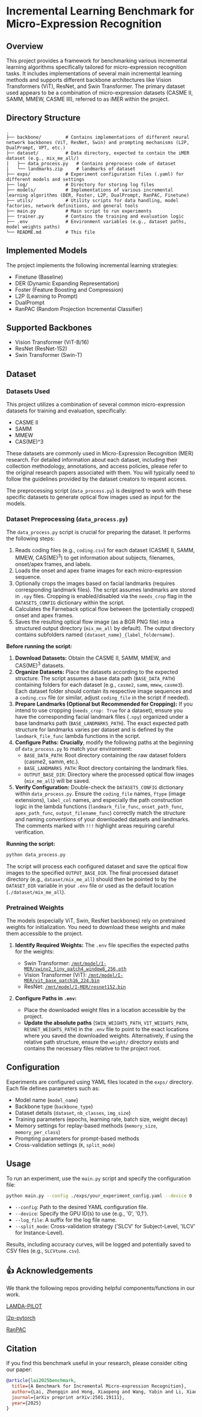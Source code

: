 # Incremental Learning Benchmark for Micro-Expression Recognition

## Overview

This project provides a framework for benchmarking various incremental learning algorithms specifically tailored for micro-expression recognition tasks. It includes implementations of several main incremental learning methods and supports different backbone architectures like Vision Transformers (ViT), ResNet, and Swin Transformer. The primary dataset used appears to be a combination of micro-expression datasets (CASME II, SAMM, MMEW, CASME III), referred to as iMER within the project.

## Directory Structure

```
.
├── backbone/         # Contains implementations of different neural network backbones (ViT, ResNet, Swin) and prompting mechanisms (L2P, DualPrompt, VPT, etc.)
├── dataset/          # Data directory, expected to contain the iMER dataset (e.g., mix_me_all/)
|   ├── data_process.py   # Contains preprocess code of dataset
|   └── landmarks.zip     # landmarks of dataset
├── exps/             # Experiment configuration files (.yaml) for different models and settings
├── log/              # Directory for storing log files
├── models/           # Implementations of various incremental learning algorithms (DER, Foster, L2P, DualPrompt, RanPAC, Finetune)
├── utils/            # Utility scripts for data handling, model factories, network definitions, and general tools
├── main.py           # Main script to run experiments
├── trainer.py        # Contains the training and evaluation logic
├── .env              # Environment variables (e.g., dataset paths, model weights paths)
└── README.md         # This file
```

## Implemented Models

The project implements the following incremental learning strategies:

*   Finetune (Baseline)
*   DER (Dynamic Expanding Representation)
*   Foster (Feature Boosting and Compression)
*   L2P (Learning to Prompt)
*   DualPrompt
*   RanPAC (Random Projection Incremental Classifier)

## Supported Backbones

*   Vision Transformer (ViT-B/16)
*   ResNet (ResNet-152)
*   Swin Transformer (Swin-T)

## Dataset

### Datasets Used

This project utilizes a combination of several common micro-expression datasets for training and evaluation, specifically:

*   CASME II
*   SAMM
*   MMEW
*   CAS(ME)^3

These datasets are commonly used in Micro-Expression Recognition (MER) research. For detailed information about each dataset, including their collection methodology, annotations, and access policies, please refer to the original research papers associated with them. You will typically need to follow the guidelines provided by the dataset creators to request access.

The preprocessing script (`data_process.py`) is designed to work with these specific datasets to generate optical flow images used as input for the models.

### Dataset Preprocessing (`data_process.py`)

The `data_process.py` script is crucial for preparing the dataset. It performs the following steps:

1.  Reads coding files (e.g., `coding.csv`) for each dataset (CASME II, SAMM, MMEW, CAS(ME)$^3$) to get information about subjects, filenames, onset/apex frames, and labels.
2.  Loads the onset and apex frame images for each micro-expression sequence.
3.  Optionally crops the images based on facial landmarks (requires corresponding landmark files). The script assumes landmarks are stored in `.npy` files. Cropping is enabled/disabled via the `needs_crop` flag in the `DATASETS_CONFIG` dictionary within the script.
4.  Calculates the Farneback optical flow between the (potentially cropped) onset and apex frames.
5.  Saves the resulting optical flow image (as a BGR PNG file) into a structured output directory (`mix_me_all` by default). The output directory contains subfolders named `{dataset_name}_{label_foldername}`.

**Before running the script:**

1.  **Download Datasets:** Obtain the CASME II, SAMM, MMEW, and CAS(ME)$^3$ datasets.
2.  **Organize Datasets:** Place the datasets according to the expected structure. The script assumes a base data path (`BASE_DATA_PATH`) containing folders for each dataset (e.g., `casme2`, `samm`, `mmew`, `casme3`). Each dataset folder should contain its respective image sequences and a `coding.csv` file (or similar, adjust `coding_file` in the script if needed).
3.  **Prepare Landmarks (Optional but Recommended for Cropping):** If you intend to use cropping (`needs_crop: True` for a dataset), ensure you have the corresponding facial landmark files (`.npy`) organized under a base landmarks path (`BASE_LANDMARKS_PATH`). The exact expected path structure for landmarks varies per dataset and is defined by the `landmark_file_func` lambda functions in the script.
4.  **Configure Paths:** **Crucially**, modify the following paths at the beginning of `data_process.py` to match your environment:
    *   `BASE_DATA_PATH`: Root directory containing the raw dataset folders (casme2, samm, etc.).
    *   `BASE_LANDMARKS_PATH`: Root directory containing the landmark files.
    *   `OUTPUT_BASE_DIR`: Directory where the processed optical flow images (`mix_me_all`) will be saved.
5.  **Verify Configuration:** Double-check the `DATASETS_CONFIG` dictionary within `data_process.py`. Ensure the `coding_file` names, `ftype` (image extensions), `label_col` names, and especially the path construction logic in the lambda functions (`landmark_file_func`, `onset_path_func`, `apex_path_func`, `output_filename_func`) correctly match the structure and naming conventions of your downloaded datasets and landmarks. The comments marked with `!!!` highlight areas requiring careful verification.

**Running the script:**

```bash
python data_process.py
```

The script will process each configured dataset and save the optical flow images to the specified `OUTPUT_BASE_DIR`. The final processed dataset directory (e.g., `dataset/mix_me_all`) should then be pointed to by the `DATASET_DIR` variable in your `.env` file or used as the default location (`./dataset/mix_me_all`).

### Pretrained Weights

The models (especially ViT, Swin, ResNet backbones) rely on pretrained weights for initialization. You need to download these weights and make them accessible to the project.

1.  **Identify Required Weights:** The `.env` file specifies the expected paths for the weights:
    *   Swin Transformer: [`/mnt/model/I-MER/swinv2_tiny_patch4_window8_256.pth`](https://github.com/SwinTransformer/storage/releases/download/v2.0.0/swinv2_tiny_patch4_window8_256.pth)
    *   Vision Transformer (ViT): [`/mnt/model/I-MER/vit_base_patch16_224.bin`](https://huggingface.co/timm/vit_base_patch16_224.augreg_in21k_ft_in1k/blob/main/pytorch_model.bin)
    *   ResNet: [`/mnt/model/I-MER/resnet152.bin`](https://huggingface.co/timm/resnet152.a1_in1k/blob/main/pytorch_model.bin)

2.  **Configure Paths in `.env`:**
    *   Place the downloaded weight files in a location accessible by the project.
    *   **Update the absolute paths** (`SWIN_WEIGHTS_PATH`, `VIT_WEIGHTS_PATH`, `RESNET_WEIGHTS_PATH`) in the `.env` file to point to the exact locations where you saved the downloaded weights. Alternatively, if using the relative path structure, ensure the `weight/` directory exists and contains the necessary files relative to the project root.

## Configuration

Experiments are configured using YAML files located in the `exps/` directory. Each file defines parameters such as:

*   Model name (`model_name`)
*   Backbone type (`backbone_type`)
*   Dataset details (`dataset`, `nb_classes`, `img_size`)
*   Training parameters (epochs, learning rate, batch size, weight decay)
*   Memory settings for replay-based methods (`memory_size`, `memory_per_class`)
*   Prompting parameters for prompt-based methods
*   Cross-validation settings (`K`, `split_mode`)

## Usage

To run an experiment, use the `main.py` script and specify the configuration file:

```bash
python main.py --config ./exps/your_experiment_config.yaml --device 0 --log_file your_log_name --split_mode SLCV # or ILCV
```

*   `--config`: Path to the desired YAML configuration file.
*   `--device`: Specify the GPU ID(s) to use (e.g., '0', '0,1').
*   `--log_file`: A suffix for the log file name.
*   `--split_mode`: Cross-validation strategy ('SLCV' for Subject-Level, 'ILCV' for Instance-Level).

Results, including accuracy curves, will be logged and potentially saved to CSV files (e.g., `SLCVtune.csv`).

## 👍 Acknowledgements
We thank the following repos providing helpful components/functions in our work.

[LAMDA-PILOT](https://github.com/sun-hailong/LAMDA-PILOT)

[l2p-pytorch](https://github.com/JH-LEE-KR/l2p-pytorch)

[RanPAC](https://github.com/RanPAC/RanPAC/)

## Citation

If you find this benchmark useful in your research, please consider citing our paper:

```bibtex
@article{lai2025benchmark,
  title={A Benchmark for Incremental Micro-expression Recognition},
  author={Lai, Zhengqin and Hong, Xiaopeng and Wang, Yabin and Li, Xiaobai},
  journal={arXiv preprint arXiv:2501.19111},
  year={2025}
}
```
